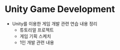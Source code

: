 # Unity Game Development

- Unity를 이용한 게임 개발 관련 연습 내용 정리
  - 튜토리얼 프로젝트
  - 게임 기획 스케치
  - 1인 개발 관련 내용